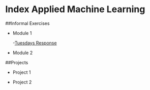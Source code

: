 # Index Applied Machine Learning

##Informal Exercises

- Module 1 
  
  -[Tuesdays Response](tues1.md)

- Module 2


##Projects

- Project 1

- Project 2